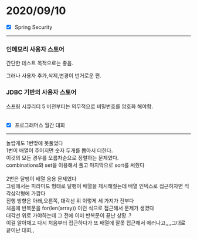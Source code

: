 # 2020/09/10
- [x] Spring Security
---------------------------------
### 인메모리 사용자 스토어

간단한 테스트 목적으로는 좋음.<br/>

그러나 사용자 추가,삭제,변경이 번거로운 편.<br/>

### JDBC 기반의 사용자 스토어

스프링 시큐리티 5 버전부터는 의무적으로 비밀번호를 암호화 해야함.<br/><br/>

- [x] 프로그래머스 월간 대회
----------------------------
놀랍게도 1번밖에 못풀었다<br/>
1번이 배열이 주어지면 숫자 두개를 뽑아서 더한다.<br/>
이것의 모든 경우를 오름차순으로 정렬하는 문제였다.<br/>
combinations와 set을 이용해서 풀고 마지막으로 sort를 써줬다<br/><br/>
2번은 달팽이 배열 응용 문제였다<br/>
그림에서는 피라미드 형태로 달팽이 배열을 제시해줬는데 배열 인덱스로 접근하자면 직각삼각형에 가깝다<br/>
진행 방향은 아래,오른쪽, 대각선 위 이렇게 세 가지가 전부다<br/>
처음에 반복문을 for(len(array)) 이런 식으로 접근해서 문제가 생겼다<br/>
대각선 위로 가야하는데 그 전에 이미 반복문이 끝난 상황..?<br/>
이걸 알아채고 다시 처음부터 접근하다가 또 배열에 잘못 접근해서 에러나고,,,,그대로 끝이난 대회,,<br/>



